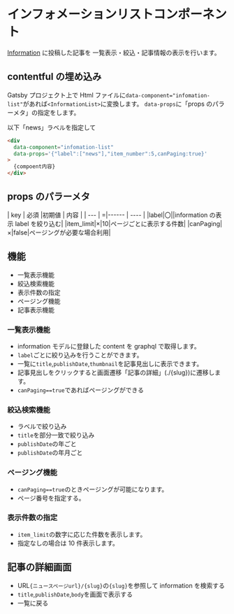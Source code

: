 # インフォメーションリストコンポーネント

[Information](../../Contentful/ContentModel/model.md) に投稿した記事を
一覧表示・絞込・記事情報の表示を行います。

## contentful の埋め込み

Gatsby プロジェクト上で Html ファイルに`data-component="infomation-list"`があれば`<InformationList>`に変換します。
`data-props`に「props のパラーメタ」の指定をします。

以下「news」ラベルを指定して

```html
<div
  data-component="infomation-list"
  data-props='{"label":["news"],"item_number":5,canPaging:true}'
>
  {compoent内容}
</div>
```

## props のパラーメタ

| key | 必須 |初期値 | 内容 |
| --- | =|------ | ---- |
|label|〇||information の表示 label を絞り込む|
|item_limit|×|10|ページごとに表示する件数|
|canPaging|×|false|ページングが必要な場合利用|

## 機能

- 一覧表示機能
- 絞込検索機能
- 表示件数の指定
- ページング機能
- 記事表示機能

### 一覧表示機能

- information モデルに登録した content を graphql で取得します。
- `label`ごとに絞り込みを行うことができます。
- 一覧に`title`,`publishDate`,`thumbnail`を記事見出しに表示できます。
- 記事見出しをクリックすると画面遷移「記事の詳細」(./{slug})に遷移します。
- `canPaging==true`であればページングができる

### 絞込検索機能

- ラベルで絞り込み
- `title`を部分一致で絞り込み
- `publishDate`の年ごと
- `publishDate`の年月ごと

### ページング機能

- `canPaging==true`のときページングが可能になります。
- ページ番号を指定する。

### 表示件数の指定

- `item_limit`の数字に応じた件数を表示します。
- 指定なしの場合は 10 件表示します。

## 記事の詳細画面

- URL`{ニュースページurl}/{slug}`の`{slug}`を参照して information を検索する
- `title`,`publishDate`,`body`を画面で表示する
- 一覧に戻る
